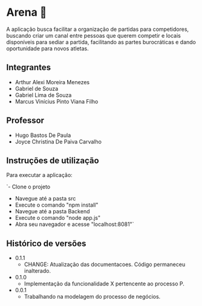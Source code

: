 # Arena 🏀

A aplicação busca facilitar a organização de partidas para competidores, buscando criar um canal entre pessoas que querem competir e locais disponíveis para sediar a partida, facilitando as partes burocráticas e dando oportunidade para novos atletas.

## Integrantes

* Arthur Alexi Moreira Menezes
* Gabriel de Souza
* Gabriel Lima de Souza
* Marcus Vinícius Pinto Viana Filho

## Professor

* Hugo Bastos De Paula
* Joyce Christina De Paiva Carvalho

## Instruções de utilização

Para executar a aplicação:

`- Clone o projeto
- Navegue até a pasta src
- Execute o comando "npm install" 
- Navegue até a pasta Backend
- Execute o comando "node app.js"
- Abra seu navegador e acesse "localhost:8081"`

## Histórico de versões

* 0.1.1
    * CHANGE: Atualização das documentacoes. Código permaneceu inalterado.
* 0.1.0
    * Implementação da funcionalidade X pertencente ao processo P.
* 0.0.1
    * Trabalhando na modelagem do processo de negócios.

